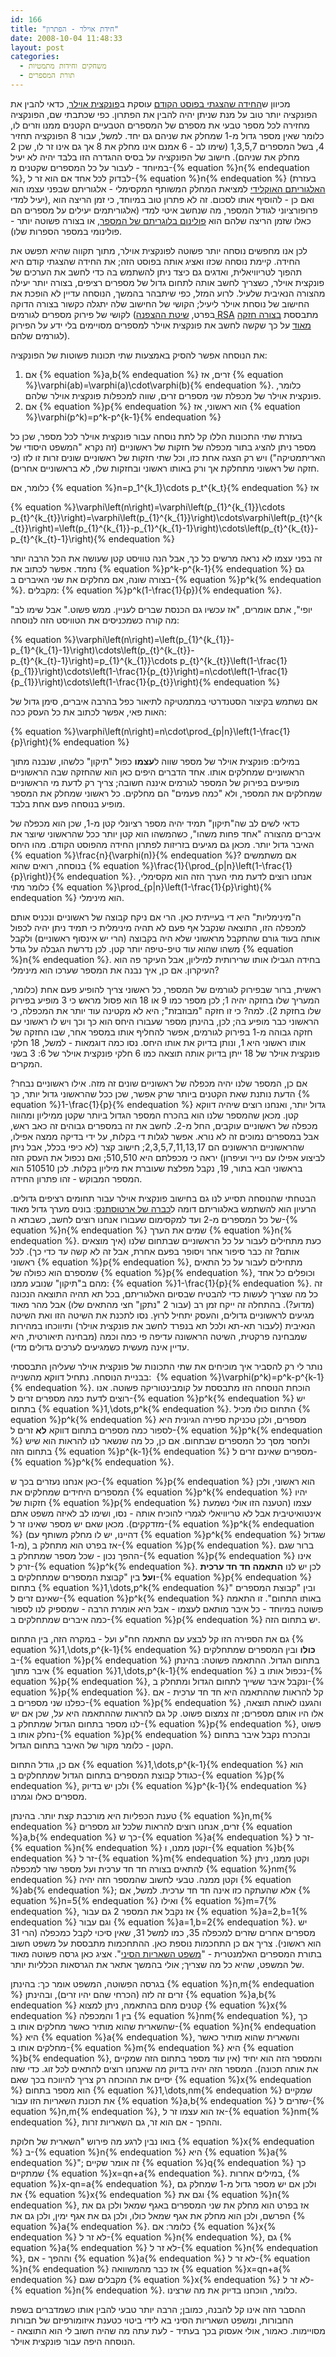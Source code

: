 ```yaml
---
id: 166
title: "חידת אוילר - הפתרון"
date: 2008-10-04 11:48:33
layout: post
categories: 
  - משחקים וחידות מתמטיות
  - תורת המספרים
---
```

מכיוון ש<a href="http://www.gadial.net/?p=165">החידה שהצגתי בפוסט הקודם</a> עוסקת ב<a href="http://he.wikipedia.org/wiki/%D7%A4%D7%95%D7%A0%D7%A7%D7%A6%D7%99%D7%99%D7%AA_%D7%90%D7%95%D7%99%D7%9C%D7%A8">פונקצית אוילר</a>, כדאי להבין את הפונקציה יותר טוב על מנת שניתן יהיה להבין את הפתרון. כפי שכתבתי שם, הפונקציה מחזירה לכל מספר טבעי את מספרם של המספרים הטבעיים הקטנים ממנו וזרים לו, כלומר שאין מספר גדול מ-1 שמחלק את שניהם גם יחד. למשל, עבור 8 הפונקציה תחזיר 4, בשל המספרים 1,3,5,7 (שימו לב - 6 אמנם אינו מחלק את 8 אך גם אינו זר לו, שכן 2 מחלק את שניהם). חישוב של הפונקציה על בסיס ההגדרה הזו בלבד יהיה לא יעיל במיוחד - לעבור על כל המספרים שקטנים מ-{% equation %}n{% endequation %}, לבדוק לכל אחד אם הוא זר ל-{% equation %}n{% endequation %} (בעזרת <a href="http://he.wikipedia.org/wiki/%D7%94%D7%90%D7%9C%D7%92%D7%95%D7%A8%D7%99%D7%AA%D7%9D_%D7%94%D7%90%D7%95%D7%A7%D7%9C%D7%99%D7%93%D7%99">האלגוריתם האוקלידי</a> למציאת המחלק המשותף המקסימלי - אלגוריתם שבפני עצמו הוא יעיל למדי), ואם כן - להוסיף אותו לסכום. זה לא פתרון טוב במיוחד, כי זמן הריצה הוא פרופורציוני לגודל המספר, מה שנחשב איטי למדי (אלגוריתמים יעילים על מספרים הם כאלו שזמן הריצה שלהם הוא <a href="http://en.wikipedia.org/wiki/Polylogarithmic">פולינום בלוגריתם של המספר</a>, או בצורה פשוטה יותר - פולינומי במספר הספרות שלו).

לכן אנו מחפשים נוסחה יותר פשוטה לפונקצית אוילר, מתוך תקווה שהיא תפשט את החידה. קיימת נוסחה שכזו ואציג אותה בפוסט הזה; את החידה שהצגתי קודם היא תהפוך לטריוויאלית, ואדגים גם כיצד ניתן להשתמש בה כדי לחשב את הערכים של פונקצית אוילר, כשצריך לחשב אותה לתחום גדול של מספרים רציפים, בצורה יותר יעילה מהצורה הנאיבית שלעיל. לרוע המזל, כפי שיתבהר בהמשך, הנוסחה עדיין לא הופכת את החישוב של נוסחת אוילר ליעיל; הקושי של החישוב שלה יתגלה כקשור בצורה הדוקה לקושי של פירוק מספרים לגורמים (בפרט, <a href="http://www.gadial.net/?p=90">שיטת ההצפנה RSA</a> מתבססת <a href="http://www.gadial.net/?p=92">בצורה חזקה מאוד</a> על כך שקשה לחשב את פונקצית אוילר למספרים מסויימים בלי ידע על הפירוק לגורמים שלהם).

את הנוסחה אפשר להסיק באמצעות שתי תכונות פשוטות של הפונקציה:
<ol>
	<li>אם {% equation %}a,b{% endequation %} זרים, אז {% equation %}\varphi(ab)=\varphi(a)\cdot\varphi(b){% endequation %}. כלומר, פונקצית אוילר של מכפלת שני מספרים זרים, שווה למכפלות פונקצית אוילר שלהם.</li>
	<li>אם {% equation %}p{% endequation %} הוא ראשוני, אז {% equation %}\varphi(p^k)=p^k-p^{k-1}{% endequation %}</li>
</ol>
בעזרת שתי התכונות הללו קל לתת נוסחה עבור פונקצית אוילר לכל מספר, שכן כל מספר ניתן להציג בתור מכפלה של חזקות של ראשוניים (זה נקרא "המשפט היסודי של האריתמטיקה") ויש רק הצגה אחת כזו, וכל שתי חזקות של ראשוניים שונים זרות זו לזו (כי חזקה של ראשוני מתחלקת אך ורק באותו ראשוני ובחזקות שלו, לא בראשוניים אחרים).

כלומר, אם {% equation %}n=p_1^{k_1}\cdots p_t^{k_t}{% endequation %} אז

{% equation %}\varphi\left(n\right)=\varphi\left(p_{1}^{k_{1}}\cdots p_{t}^{k_{t}}\right)=\varphi\left(p_{1}^{k_{1}}\right)\cdots\varphi\left(p_{t}^{k_{t}}\right)=\left(p_{1}^{k_{1}}-p_{1}^{k_{1}-1}\right)\cdots\left(p_{t}^{k_{t}}-p_{t}^{k_{t}-1}\right){% endequation %}

זה בפני עצמו לא נראה מרשים כל כך, אבל הנה טוויסט קטן שעושה את הכל הרבה יותר נחמד. אפשר לכתוב את {% equation %}p^k-p^{k-1}{% endequation %} גם בצורה שונה, אם מחלקים את שני האיברים ב-{% equation %}p^k{% endequation %}. מקבלים: {% equation %}p^k(1-\frac{1}{p}){% endequation %}.

"יופי", אתם אומרים, "אז עכשיו גם הכנסת שברים לעניין. ממש פשוט." אבל שימו לב מה קורה כשמכניסים את הטוויסט הזה לנוסחה:

{% equation %}\varphi\left(n\right)=\left(p_{1}^{k_{1}}-p_{1}^{k_{1}-1}\right)\cdots\left(p_{t}^{k_{t}}-p_{t}^{k_{t}-1}\right)=p_{1}^{k_{1}}\cdots p_{t}^{k_{t}}\left(1-\frac{1}{p_{1}}\right)\cdots\left(1-\frac{1}{p_{t}}\right)=n\cdot\left(1-\frac{1}{p_{1}}\right)\cdots\left(1-\frac{1}{p_{t}}\right){% endequation %}

אם נשתמש בקיצור הסטנדרטי במתמטיקה לתיאור כפל בהרבה איברים, סימן גדול של האות פאי, אפשר לכתוב את כל העסק ככה:

{% equation %}\varphi\left(n\right)=n\cdot\prod_{p|n}\left(1-\frac{1}{p}\right){% endequation %}

במילים: פונקצית אוילר של מספר שווה ל<strong>עצמו</strong> כפול "תיקון" כלשהו, שנבנה מתוך הראשוניים שמחלקים אותו. אחד הדברים היפים כאן הוא שהחזקה שבה הראשוניים מופיעים בפירוק של המספר לגורמים איננה חשובה; צריך רק לדעת מי הראשוניים שמחלקים את המספר, ולא "כמה פעמים" הם מחלקים. כל ראשוני שמחלק את המספר מופיע בנוסחה פעם אחת בלבד.

כדאי לשים לב שה"תיקון" תמיד יהיה מספר רציונלי קטן מ-1, שכן הוא מכפלה של איברים מהצורה "אחד פחות משהו", כשהמשהו הוא קטן יותר ככל שהראשוני שיוצר את האיבר גדול יותר. מכאן גם מגיעים בזריזות לפתרון החידה מהפוסט הקודם. מהו היחס {% equation %}\frac{n}{\varphi(n)}{% endequation %}? אם משתמשים בנוסחה, רואים שהוא {% equation %}\frac{1}{\prod_{p|n}\left(1-\frac{1}{p}\right)}{% endequation %}. אנחנו רוצים לדעת מתי הערך הזה הוא מקסימלי, כלומר מתי {% equation %}\prod_{p|n}\left(1-\frac{1}{p}\right){% endequation %} הוא מינימלי.

ה"מינימליות" היא די בעייתית כאן. הרי אם ניקח קבוצה של ראשוניים ונכניס אותם למכפלה הזו, התוצאה שנקבל אף פעם לא תהיה מינימלית כי תמיד ניתן יהיה לכפול אותה בעוד גורם שהתקבל מראשוני שלא היה בקבוצה (הרי יש אינסוף ראשוניים) ולקבל משהו שהוא עוד טיפ-טיפה יותר קטן. לכן נדרשת הגבלה על גודל {% equation %}n{% endequation %}. בחידה הגבילו אותו שרירותית למיליון, אבל העיקר פה הוא העיקרון. אם כן, איך נבנה את המספר שערכו הוא מינימלי?

ראשית, ברור שבפירוק לגורמים של המספר, כל ראשוני צריך להופיע פעם אחת (כלומר, המעריך שלו בחזקה יהיה 1; לכן מספר כמו 9 או 18 הוא פסול מראש כי 3 מופיע בפירוק שלו בחזקת 2). למה? כי זו חזקה "מבוזבזת"; היא לא מקטינה עוד יותר את המכפלה, כי הראשוני כבר מופיע בה; לכן, בהינתן מספר שעבורו היחס הוא כך וכך ויש לו ראשוני עם חזקה גבוהה מ-1 בפירוק לגורמים, אפשר להחליף אותו במספר אחר, שבו החזקה של אותו ראשוני היא 1, ונותן בדיוק את אותו היחס. נסו כמה דוגמאות - למשל, 18 חלקי פונקצית אוילר של 18 ייתן בדיוק אותה תוצאה כמו 6 חלקי פונקצית אוילר של 6: 3 בשני המקרים.

אם כן, המספר שלנו יהיה מכפלה של ראשוניים שונים זה מזה. אילו ראשוניים נבחר? הדעת נותנת שאת הקטנים ביותר שרק אפשר, שכן ככל שהראשוני גדול יותר, כך {% equation %}1-\frac{1}{p}{% endequation %} גדול יותר, ואנחנו רוצים שיהיה דווקא קטן. מכאן שהמספר שלנו הוא בהכרח המספר הגדול ביותר שקטן ממיליון ומהווה מכפלה של ראשוניים עוקבים, החל מ-2. לחשב את זה במספרים גבוהים זה כאב ראש, אבל במספרים נמוכים זה לא נורא. אפשר לגלות די בקלות, על ידי בדיקה ממצה אפילו, שהראשוניים הראשונים הם 2,3,5,7,11,13,17; חישוב קצר (לא כיפי בכלל, אבל ניתן לביצוע אפילו עם נייר ועיפרון) יראה כי מכפלתם היא 510,510; ואם נכפול את העסק הזה בראשוני הבא בתור, 19, נקבל מפלצת שעוברת את מיליון בקלות. לכן 510510 הוא המספר המבוקש - זהו פתרון החידה.

הבטחתי שהנוסחה תסייע לנו גם בחישוב פונקצית אוילר עבור תחומים רציפים גדולים. הרעיון הוא להשתמש באלגוריתם דומה ל<a href="http://he.wikipedia.org/wiki/%D7%94%D7%A0%D7%A4%D7%94_%D7%A9%D7%9C_%D7%90%D7%A8%D7%98%D7%95%D7%A1%D7%AA%D7%A0%D7%A1">כברה של ארטוסתנס</a>: בונים מערך גדול מאוד של כל המספרים מ-2 ועד למקסימום שעבורו אנחנו רוצים לחשב, כשבתא ה-{% equation %}n{% endequation %} שמים את הערך {% equation %}n{% endequation %}. כעת מתחילים לעבור על כל הראשוניים שבתחום שלנו (איך מוצאים אותם? זה כבר סיפור אחר ויסופר בפעם אחרת, אבל זה לא קשה עד כדי כך). לכל ראשוני {% equation %}p{% endequation %}, מתחילים לעבור על כל התאים שמספרם הוא כפולה של {% equation %}p{% endequation %}, וכופלים כל אחד מהם ב"תיקון" שנובע ממנו: {% equation %}1-\frac{1}{p}{% endequation %}. זה כל מה שצריך לעשות כדי להבטיח שבסיום האלגוריתם, בכל תא תהיה התוצאה הנכונה (מדוע?). בהתחלה זה ייקח זמן רב (עבור 2 "נתקן" חצי מהתאים שלו) אבל מהר מאוד מגיעים לראשוניים גדולים, והעסק יתחיל לרוץ. נסו לתכנת את השיטה הזו ואת השיטה הנאיבית (לעבור תא-תא ולכל תא בנפרד לחשב את פונקצית אוילר) ותיווכחו במהירות שמבחינה פרקטית, השיטה הראשונה עדיפה פי כמה וכמה (מבחינה תיאורטית, היא עדיין אינה מעשית כשמגיעים לערכים גדולים מדי).

נותר לי רק להסביר איך מוכיחים את שתי התכונות של פונקצית אוילר שעליהן התבססתי בבניית הנוסחה. נתחיל דווקא מהשנייה:  {% equation %}\varphi(p^k)=p^k-p^{k-1}{% endequation %}. הוכחת הנוסחה הזו מתבססת על קומבינטוריקה פשוטה. אנו רוצים לדעת כמה מספרים זרים ל-{% equation %}p^k{% endequation %} יש בתחום {% equation %}1,\dots\,p^k{% endequation %}. התחום כולו מכיל {% equation %}p^k{% endequation %} מספרים, ולכן טכניקת ספירה הגיונית היא לספור כמה מספרים בתחום דווקא <strong>לא</strong> זרים ל-{% equation %}p^k{% endequation %} ולחסר מסך כל המספרים שבתחום. אם כן, כל מה שנשאר לנו להראות הוא שיש בתחום הזה {% equation %}p^{k-1}{% endequation %} מספרים שאינם זרים ל-{% equation %}p^k{% endequation %}.

כאן אנחנו נעזרים בכך ש-{% equation %}p{% endequation %} הוא ראשוני, ולכן המספרים היחידים שמחלקים את {% equation %}p^k{% endequation %} יהיו חזקות של {% equation %}p{% endequation %} עצמו (הטענה הזו אולי נשמעת אינטואיטיבית אבל לא טריוויאלי לגמרי להוכיח אותה - נסו, ושימו לב לאיזה משפט אתם מזדקקים). מכאן שאם יש מספר שאינו זר ל-{% equation %}p^k{% endequation %} (דהיינו, יש לו מחלק משותף עם {% equation %}p^k{% endequation %} שגדול מ-1), אז בפרט הוא מתחלק ב-{% equation %}p{% endequation %}. ברור שגם ההפך נכון - שכל מספר שמתחלק ב-{% equation %}p{% endequation %} אינו זרק ל-{% equation %}p^k{% endequation %}. לכן יש לנו <strong>התאמה חד חד ערכית ועל</strong> בין "קבוצת המספרים שמתחלקים ב-{% equation %}p{% endequation %} בתחום {% equation %}1,\dots\,p^k{% endequation %}" ובין "קבוצת המספרים שאינם זרים ל-{% equation %}p^k{% endequation %} באותו התחום". זו התאמה פשוטה במיוחד - כל איבר מותאם לעצמו - אבל היא אומרת הרבה - שמספיק לנו לספור כמה איברים שמתחלקים ב-{% equation %}p{% endequation %} יש בתחום הזה.

גם את הספירה הזו קל לבצע עם התאמה חח"ע ועל - במקרה הזה, בין התחום {% equation %}1,\dots,p^{k-1}{% endequation %} <strong>כולו</strong> ובין המספרים שמתחלקים ב-{% equation %}p{% endequation %} בתחום הגדול. ההתאמה פשוטה: בהינתן איבר מתוך {% equation %}1,\dots,p^{k-1}{% endequation %} נכפול אותו ב-{% equation %}p{% endequation %}, ונקבל איבר ששייך לתחום הגדול ומתחלק ב-{% equation %}p{% endequation %}. קל להראות שההתאמה היא חד חד ערכית - אם כפלנו שני מספרים ב-{% equation %}p{% endequation %} והגענו לאותה תוצאה, אלו היו אותם מספרים; זה צמצום פשוט. קל גם להראות שההתאמה היא על, שכן אם יש לנו מספר בתחום הגדול שמתחלק ב-{% equation %}p{% endequation %}, פשוט נחלק אותו ב-{% equation %}p{% endequation %} ובהכרח נקבל איבר בתחום הקטן - כלומר מקור של האיבר בתחום הגדול.

אם כן, גודל התחום {% equation %}1,\dots,p^{k-1}{% endequation %} הוא כגודל קבוצת המספרים בתחום הגדול שמתחלקים ב-{% equation %}p{% endequation %}, ולכן יש בדיוק {% equation %}p^{k-1}{% endequation %} מספרים כאלו וגמרנו.

טענת הכפליות היא מורכבת קצת יותר. בהינתן {% equation %}n,m{% endequation %} זרים, אנחנו רוצים להראות שלכל זוג מספרים {% equation %}a,b{% endequation %} כך ש-{% equation %}a{% endequation %} זר ל-{% equation %}n{% endequation %} וקטן ממנו, ו-{% equation %}b{% endequation %} זר ל-{% equation %}m{% endequation %} וקטן ממנו, ניתן להתאים בצורה חד חד ערכית ועל מספר שזר למכפלה {% equation %}nm{% endequation %} וקטן ממנה. טבעי לחשוב שהמספר הזה יהיה {% equation %}ab{% endequation %}; אלא שהעתקה כזו אינה חד חד ערכית. למשל, אם {% equation %}n=5{% endequation %} ואילו {% equation %}m=7{% endequation %}, אז נקבל את המספר 2 גם עבור {% equation %}a=2,b=1{% endequation %} וגם עבור {% equation %}a=1,b=2{% endequation %}. יש מספרים אחרים שזרים למכפלה 35, כמו למשל 31, שאין סיכוי לקבל כמכפלה (הרי 31 הוא ראשוני). צריך אם כן התחכמות נוספת כאן. ההתחכמות מתבססת על משפט חשוב בתורת המספרים האלמנטרית - "<a href="http://he.wikipedia.org/wiki/%D7%9E%D7%A9%D7%A4%D7%98_%D7%94%D7%A9%D7%90%D7%A8%D7%99%D7%95%D7%AA_%D7%94%D7%A1%D7%99%D7%A0%D7%99">משפט השאריות הסיני</a>". אציג כאן גרסה פשוטה מאוד של המשפט, שהיא כל מה שצריך; אולי בהמשך אתאר את הגרסאות הכלליות יותר.

בגרסה הפשוטה, המשפט אומר כך: בהינתן {% equation %}n,m{% endequation %} זרים זה לזה (הכרחי שהם יהיו זרים), ובהינתן {% equation %}a,b{% endequation %} קטנים מהם בהתאמה, ניתן למצוא {% equation %}x{% endequation %} בין 1 והמכפלה {% equation %}nm{% endequation %}, כך שהשארית שהוא מותיר כאשר מחלקים אותו ב-{% equation %}n{% endequation %} היא {% equation %}a{% endequation %}, והשארית שהוא מותיר כאשר מחלקים אותו ב-{% equation %}m{% endequation %} היא {% equation %}b{% endequation %}, והמספר הזה הוא יחיד (אין עוד מספר בתחום הזה שמקיים את אותה תכונה). המספר הזה יהיה בדיוק מה שאנחנו רוצים להתאים לכל זוג. כדי שזה יסיים את ההוכחה רק צריך להיווכח בכך שאם {% equation %}x{% endequation %} הוא מספר בתחום {% equation %}1,\dots,nm{% endequation %} שמקיים את תכונת השאריות הזו עבור {% equation %}a,b{% endequation %} שזרים ל-{% equation %}n,m{% endequation %}, אז הוא עצמו זר ל-{% equation %}nm{% endequation %}, וההפך - אם הוא זר, גם השאריות זרות.

בואו נבין לרגע מה פירוש "השארית של חלוקת {% equation %}x{% endequation %} ב-{% equation %}n{% endequation %} היא {% equation %}a{% endequation %}"; זה אומר שקיים {% equation %}q{% endequation %} כך שמתקיים {% equation %}x=qn+a{% endequation %}. במילים אחרות, {% equation %}x-qn=a{% endequation %}, ולכן אם יש מספר גדול מ-1 שמחלק גם את {% equation %}x{% endequation %} וגם את {% equation %}n{% endequation %}, אז בפרט הוא מחלק את שני המספרים באגף שמאל ולכן גם את הפרשם, ולכן הוא מחלק את אגף שמאל כולו, ולכן גם את אגף ימין, ולכן גם את {% equation %}a{% endequation %}. כלומר: אם {% equation %}x{% endequation %} לא זר ל-{% equation %}n{% endequation %}, גם {% equation %}a{% endequation %} לא זר ל-{% equation %}n{% endequation %}, וההפך - אם {% equation %}a{% endequation %} לא זר ל-{% equation %}n{% endequation %} אז כבר מהמשוואה  {% equation %}x=qn+a{% endequation %} מקבלים שגם {% equation %}x{% endequation %} לא זר ל-{% equation %}n{% endequation %}. כלומר, הוכחנו בדיוק את מה שרצינו.

ההסבר הזה אינו קל להבנה, כמובן; הרבה יותר טבעי להבין אותו כשמדברים בשפת החבורות, ומשפט השאריות הסיני בא לידי ביטוי כטענת איזומורפיזם של חבורות מסויימות. כאמור, אולי אעסוק בכך בעתיד - לעת עתה מה שהיה חשוב לי הוא התוצאה - הנוסחה היפה עבור פונקצית אוילר.
